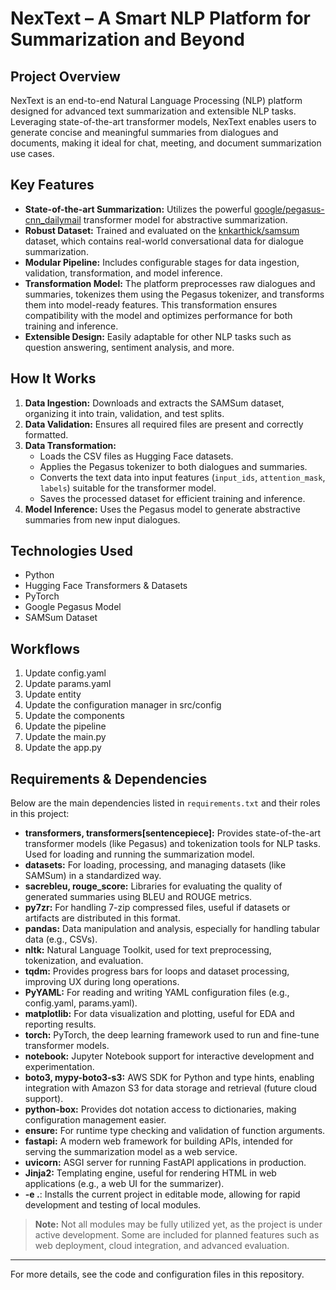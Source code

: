 # NexText – A Smart NLP Platform for Summarization and Beyond

## Project Overview

NexText is an end-to-end Natural Language Processing (NLP) platform designed for advanced text summarization and extensible NLP tasks. Leveraging state-of-the-art transformer models, NexText enables users to generate concise and meaningful summaries from dialogues and documents, making it ideal for chat, meeting, and document summarization use cases.

## Key Features

- **State-of-the-art Summarization:** Utilizes the powerful [google/pegasus-cnn_dailymail](https://huggingface.co/google/pegasus-cnn_dailymail) transformer model for abstractive summarization.
- **Robust Dataset:** Trained and evaluated on the [knkarthick/samsum](https://huggingface.co/datasets/knkarthick/samsum) dataset, which contains real-world conversational data for dialogue summarization.
- **Modular Pipeline:** Includes configurable stages for data ingestion, validation, transformation, and model inference.
- **Transformation Model:** The platform preprocesses raw dialogues and summaries, tokenizes them using the Pegasus tokenizer, and transforms them into model-ready features. This transformation ensures compatibility with the model and optimizes performance for both training and inference.
- **Extensible Design:** Easily adaptable for other NLP tasks such as question answering, sentiment analysis, and more.

## How It Works

1. **Data Ingestion:** Downloads and extracts the SAMSum dataset, organizing it into train, validation, and test splits.
2. **Data Validation:** Ensures all required files are present and correctly formatted.
3. **Data Transformation:**
   - Loads the CSV files as Hugging Face datasets.
   - Applies the Pegasus tokenizer to both dialogues and summaries.
   - Converts the text data into input features (`input_ids`, `attention_mask`, `labels`) suitable for the transformer model.
   - Saves the processed dataset for efficient training and inference.
4. **Model Inference:** Uses the Pegasus model to generate abstractive summaries from new input dialogues.

## Technologies Used

- Python
- Hugging Face Transformers & Datasets
- PyTorch
- Google Pegasus Model
- SAMSum Dataset

## Workflows

1. Update config.yaml
2. Update params.yaml
3. Update entity
4. Update the configuration manager in src/config
5. Update the components
6. Update the pipeline
7. Update the main.py
8. Update the app.py

## Requirements & Dependencies

Below are the main dependencies listed in `requirements.txt` and their roles in this project:

- **transformers, transformers[sentencepiece]:** Provides state-of-the-art transformer models (like Pegasus) and tokenization tools for NLP tasks. Used for loading and running the summarization model.
- **datasets:** For loading, processing, and managing datasets (like SAMSum) in a standardized way.
- **sacrebleu, rouge_score:** Libraries for evaluating the quality of generated summaries using BLEU and ROUGE metrics.
- **py7zr:** For handling 7-zip compressed files, useful if datasets or artifacts are distributed in this format.
- **pandas:** Data manipulation and analysis, especially for handling tabular data (e.g., CSVs).
- **nltk:** Natural Language Toolkit, used for text preprocessing, tokenization, and evaluation.
- **tqdm:** Provides progress bars for loops and dataset processing, improving UX during long operations.
- **PyYAML:** For reading and writing YAML configuration files (e.g., config.yaml, params.yaml).
- **matplotlib:** For data visualization and plotting, useful for EDA and reporting results.
- **torch:** PyTorch, the deep learning framework used to run and fine-tune transformer models.
- **notebook:** Jupyter Notebook support for interactive development and experimentation.
- **boto3, mypy-boto3-s3:** AWS SDK for Python and type hints, enabling integration with Amazon S3 for data storage and retrieval (future cloud support).
- **python-box:** Provides dot notation access to dictionaries, making configuration management easier.
- **ensure:** For runtime type checking and validation of function arguments.
- **fastapi:** A modern web framework for building APIs, intended for serving the summarization model as a web service.
- **uvicorn:** ASGI server for running FastAPI applications in production.
- **Jinja2:** Templating engine, useful for rendering HTML in web applications (e.g., a web UI for the summarizer).
- **-e .**: Installs the current project in editable mode, allowing for rapid development and testing of local modules.

> **Note:** Not all modules may be fully utilized yet, as the project is under active development. Some are included for planned features such as web deployment, cloud integration, and advanced evaluation.

---

For more details, see the code and configuration files in this repository.
